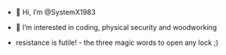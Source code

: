 - 👋 Hi, I’m @SystemX1983
- 👀 I’m interested in coding, physical security and woodworking

- resistance is futile! -
the three magic words to open any lock ;)
<!---
SystemX1983/SystemX1983 is a ✨ special ✨ repository because its `README.md` (this file) appears on your GitHub profile.
You can click the Preview link to take a look at your changes.
--->
